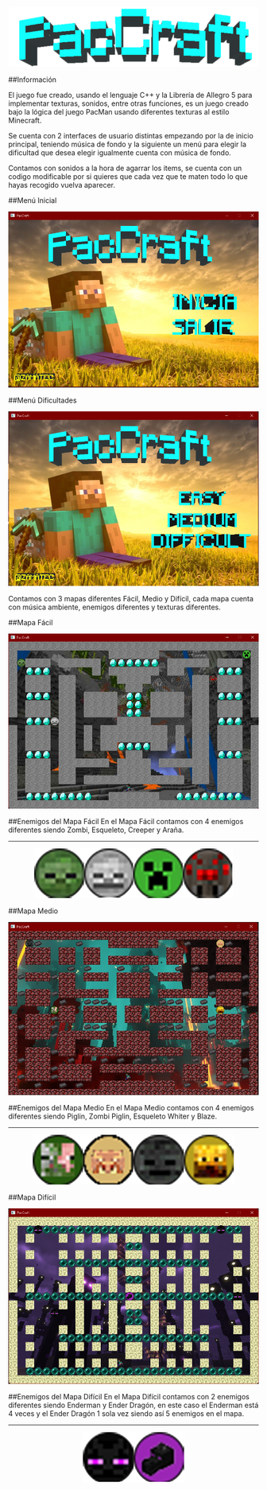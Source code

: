 <p align="center"><img src="PacCraft5/info/paccraft.png" alt="paccraft" height="120px"></p>

##Información

El juego fue creado, usando el lenguaje C++ y la Librería de Allegro 5 para implementar texturas, sonidos, entre otras funciones, es un juego creado bajo la lógica del juego PacMan usando diferentes texturas al estilo Minecraft.

Se cuenta con 2 interfaces de usuario distintas empezando por la de inicio principal, teniendo música de fondo y la siguiente un menú para elegir la dificultad que desea elegir igualmente cuenta con música de fondo.

Contamos con sonidos a la hora de agarrar los items, se cuenta con un codigo modificable por si quieres que cada vez que te maten todo lo que hayas recogido vuelva aparecer.

##Menú Inicial
<p align="center"><img src="PacCraft5/info/Inicio.png"></p>

##Menú Dificultades
<p align="center"><img src="PacCraft5/info/niveles.png"></p>

Contamos con 3 mapas diferentes Fácil, Medio y Difícil, cada mapa cuenta con música ambiente, enemigos diferentes y texturas diferentes.

##Mapa Fácil
<p align="center"><img src="PacCraft5/info/facil.png"></p>

##Enemigos del Mapa Fácil
En el Mapa Fácil contamos con 4 enemigos diferentes siendo Zombi, Esqueleto, Creeper y Araña.
<hr>
<p align="center"><img src="PacCraft5/info/enemigos_facil.png"></p>

##Mapa Medio
<p align="center"><img src="PacCraft5/info/medio.png"></p>

##Enemigos del Mapa Medio
En el Mapa Medio contamos con 4 enemigos diferentes siendo Piglin, Zombi Piglin, Esqueleto Whiter y Blaze.
<hr>
<p align="center"><img src="PacCraft5/info/enemigos_medio.png"></p>

##Mapa Difícil
<p align="center"><img src="PacCraft5/info/dificil.png"></p>

##Enemigos del Mapa Difícil
En el Mapa Difícil contamos con 2 enemigos diferentes siendo Enderman y Ender Dragón, en este caso el Enderman está 4 veces y el Ender Dragón 1 sola vez siendo así 5 enemigos en el mapa.
<hr>
<p align="center"><img src="PacCraft5/info/enemigos_dificil.png"></p>
